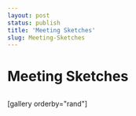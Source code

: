 ```yaml
---
layout: post
status: publish
title: 'Meeting Sketches'
slug: Meeting-Sketches
---
```

# Meeting Sketches
## 

[gallery orderby="rand"] 